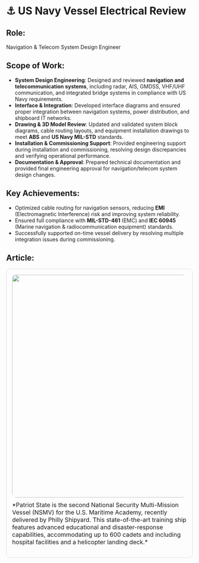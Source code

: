 # ⚓ US Navy Vessel Electrical Review  

## Role: 
Navigation & Telecom System Design Engineer  

## Scope of Work:  
- **System Design Engineering**: Designed and reviewed **navigation and telecommunication systems**, including radar, AIS, GMDSS, VHF/UHF communication, and integrated bridge systems in compliance with US Navy requirements.  
- **Interface & Integration**: Developed interface diagrams and ensured proper integration between navigation systems, power distribution, and shipboard IT networks.  
- **Drawing & 3D Model Review**: Updated and validated system block diagrams, cable routing layouts, and equipment installation drawings to meet **ABS** and **US Navy MIL-STD** standards.  
- **Installation & Commissioning Support**: Provided engineering support during installation and commissioning, resolving design discrepancies and verifying operational performance.  
- **Documentation & Approval**: Prepared technical documentation and provided final engineering approval for navigation/telecom system design changes.  

## Key Achievements:  
- Optimized cable routing for navigation sensors, reducing **EMI** (Electromagnetic Interference) risk and improving system reliability.  
- Ensured full compliance with **MIL-STD-461** (EMC) and **IEC 60945** (Marine navigation & radiocommunication equipment) standards.  
- Successfully supported on-time vessel delivery by resolving multiple integration issues during commissioning.  

## Article:  

<div style="border:1px solid #ddd; border-radius:10px; padding:15px; max-width:650px; margin-bottom:20px;">
  <a href="https://www.phillyshipyard.com/philly-shipyard-nsmv-2/" target="_blank">
    <img src="https://www.phillyshipyard.com/wp-content/uploads/2024/09/NSMV-II-Patriot-State-Delivery-2048x1662.png" width="600" style="border-radius:10px;">
  </a>
  <p style="font-size:16px; margin-top:10px;">
*Patriot State is the second National Security Multi-Mission Vessel (NSMV) for the U.S. Maritime Academy, recently delivered by Philly Shipyard. This state-of-the-art training ship features advanced educational and disaster-response capabilities, accommodating up to 600 cadets and including hospital facilities and a helicopter landing deck.*
  </p>
</div>

